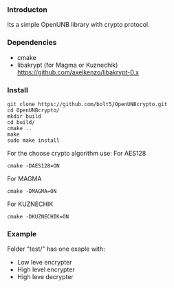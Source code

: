 ### Introducton

Its a simple OpenUNB library with crypto protocol.

### Dependencies

- cmake
- libakrypt (for Magma or Kuznechik) https://github.com/axelkenzo/libakrypt-0.x

### Install

```
git clone https://github.com/bolt5/OpenUNBcrypto.git
cd OpenUNBcrypto/
mkdir build
cd build/
cmake ..
make
sudo make install
```

For the choose crypto algorithm use:
For AES128
```
cmake -DAES128=ON
```

For MAGMA
```
cmake -DMAGMA=ON
```

For KUZNECHIK
```
cmake -DKUZNECHIK=ON
```

### Example

Folder "test/" has one exaple with:
- Low leve encrypter
- High level encrypter
- High leve decrypter
